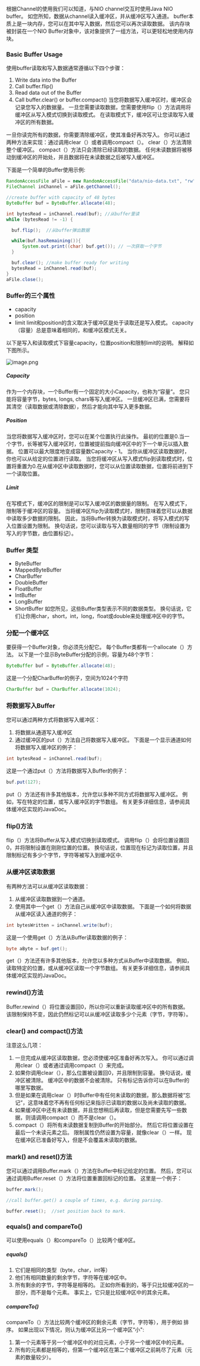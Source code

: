 根据Channel的使用我们可以知道，与NIO channel交互时使用Java NIO buffer。 如您所知，数据从channel读入缓冲区，并从缓冲区写入通道。
buffer本质上是一块内存，您可以在其中写入数据，然后您可以再次读取数据。 该内存块被封装在一个NIO Buffer对象中，该对象提供了一组方法，可以更轻松地使用内存块。
###  Basic Buffer Usage
使用buffer读取和写入数据通常遵循以下四个步骤：
1. Write data into the Buffer
2. Call buffer.flip()
3. Read data out of the Buffer
4. Call buffer.clear() or buffer.compact()
当您将数据写入缓冲区时，缓冲区会记录您写入的数据量。 一旦您需要读取数据，您需要使用flip（）方法调用将缓冲区从写入模式切换到读取模式。 在读取模式下，缓冲区可让您读取写入缓冲区的所有数据。

一旦你读完所有的数据，你需要清除缓冲区，使其准备好再次写入。 你可以通过两种方法来实现：通过调用clear（）或者调用compact（）。 clear（）方法清除整个缓冲区。 compact（）方法只会清除已经读取的数据。 任何未读数据将被移动到缓冲区的开始处，并且数据将在未读数据之后被写入缓冲区。

下面是一个简单的Buffer使用示例:
```java
RandomAccessFile aFile = new RandomAccessFile("data/nio-data.txt", "rw");
FileChannel inChannel = aFile.getChannel();

//create buffer with capacity of 48 bytes
ByteBuffer buf = ByteBuffer.allocate(48);

int bytesRead = inChannel.read(buf); //从buffer里读
while (bytesRead != -1) {

  buf.flip();  //从buffer弹出数据

  while(buf.hasRemaining()){
      System.out.print((char) buf.get()); // 一次获取一个字节
  }

  buf.clear(); //make buffer ready for writing
  bytesRead = inChannel.read(buf);
}
aFile.close();
```
###  Buffer的三个属性
* capacity
* position
* limit
limit和position的含义取决于缓冲区是处于读取还是写入模式。 capacity（容量）总是意味着相同的，和缓冲区模式无关。

以下是写入和读取模式下容量capacity，位置position和限制limit的说明。 解释如下图所示。

![image.png](http://upload-images.jianshu.io/upload_images/5786888-58c7b94d35ba6c1a.png?imageMogr2/auto-orient/strip%7CimageView2/2/w/1240)
#####   Capacity
作为一个内存块，一个Buffer有一个固定的大小Capacity，也称为“容量”。 您只能将容量字节，bytes, longs, chars等写入缓冲区。 一旦缓冲区已满，您需要将其清空（读取数据或清除数据），然后才能向其中写入更多数据。
#####   Position
当您将数据写入缓冲区时，您可以在某个位置执行此操作。 最初的位置是0.当一个字节，长等被写入缓冲区时，位置被提前指向缓冲区中的下一个单元以插入数据。 位置可以最大限度地变成容量数Capacity - 1。
当你从缓冲区读取数据时，你也可以从给定的位置进行读取。 当您将缓冲区从写入模式flip到读取模式时，位置将重置为0.在从缓冲区中读取数据时，您可以从位置读取数据，位置将前进到下一个读取位置。
#####   Limit
在写模式下，缓冲区的限制是可以写入缓冲区的数据量的限制。 在写入模式下，限制等于缓冲区的容量。
当将缓冲区flip为读取模式时，限制意味着您可以从数据中读取多少数据的限制。 因此，当将Buffer转换为读取模式时，将写入模式的写入位置设置为限制。 换句话说，您可以读取与写入数量相同的字节（限制设置为写入的字节数，由位置标记）。
###  Buffer 类型
* ByteBuffer
* MappedByteBuffer
* CharBuffer
* DoubleBuffer
* FloatBuffer
* IntBuffer
* LongBuffer
* ShortBuffer
如您所见，这些Buffer类型表示不同的数据类型。 换句话说，它们让你用char，short，int，long，float或double来处理缓冲区中的字节。
###  分配一个缓冲区
要获得一个Buffer对象，你必须先分配它。 每个Buffer类都有一个allocate（）方法。 以下是一个显示ByteBuffer分配的示例，容量为48个字节：
```java
ByteBuffer buf = ByteBuffer.allocate(48);
```
这是一个分配CharBuffer的例子，空间为1024个字符
```java
CharBuffer buf = CharBuffer.allocate(1024);
```
###  将数据写入Buffer
您可以通过两种方式将数据写入缓冲区：
1. 将数据从通道写入缓冲区
2. 通过缓冲区的put（）方法自己将数据写入缓冲区。
下面是一个显示通道如何将数据写入缓冲区的例子：
```java
int bytesRead = inChannel.read(buf); 
```
这是一个通过put（）方法将数据写入Buffer的例子：
```java
buf.put(127);    
```
put（）方法还有许多其他版本，允许您以多种不同方式将数据写入缓冲区。 例如，写在特定的位置，或写入缓冲区的字节数组。 有关更多详细信息，请参阅具体缓冲区实现的JavaDoc。
###  flip()方法
flip（）方法将Buffer从写入模式切换到读取模式。 调用flip（）会将位置设置回0，并将限制设置在刚刚位置的位置。
换句话说，位置现在标记为读取位置，并且限制标记有多少个字节，字符等被写入到缓冲区中.
###  从缓冲区读取数据
有两种方法可以从缓冲区读取数据：
1. 从缓冲区读取数据到一个通道。
2. 使用其中一个get（）方法自己从缓冲区中读取数据。
下面是一个如何将数据从缓冲区读入通道的例子：
```java
int bytesWritten = inChannel.write(buf);
```
这是一个使用get（）方法从Buffer读取数据的例子：
```java
byte aByte = buf.get();    
```
get（）方法还有许多其他版本，允许您以多种方式从Buffer中读取数据。 例如，读取特定的位置，或从缓冲区读取一个字节数组。 有关更多详细信息，请参阅具体缓冲区实现的JavaDoc。
###  rewind()方法
Buffer.rewind（）将位置设置回0，所以你可以重新读取缓冲区中的所有数据。 该限制保持不变，因此仍然标记可以从缓冲区读取多少个元素（字节，字符等）。
###  clear() and compact()方法
注意这么几项：
1. 一旦完成从缓冲区读取数据，您必须使缓冲区准备好再次写入。 你可以通过调用clear（）或者通过调用compact（）来完成。
2. 如果你调用clear（），那么位置被设置回0，并且限制到容量。 换句话说，缓冲区被清除。 缓冲区中的数据不会被清除。 只有标记告诉你可以在Buffer的哪里写数据。
3. 但是如果在调用clear（）时Buffer中有任何未读取的数据，那么数据将被“忘记”，这意味着您不再有任何标记来指示已读取的数据以及尚未读取的数据。
4. 如果缓冲区中还有未读数据，并且您想稍后再读取，但是您需要先写一些数据，则请调用compact（）而不是clear（）。
5. compact（）将所有未读数据复制到Buffer的开始部分。 然后它将位置设置在最后一个未读元素之后。 限制属性仍然设置为容量，就像clear（）一样。 现在缓冲区已准备好写入，但是不会覆盖未读取的数据。
###  mark() and reset()方法
您可以通过调用Buffer.mark（）方法在Buffer中标记给定的位置。 然后，您可以通过调用Buffer.reset（）方法将位置重置回标记的位置。 这里是一个例子：
```java
buffer.mark();

//call buffer.get() a couple of times, e.g. during parsing.

buffer.reset();  //set position back to mark.  
```
###  equals() and compareTo()
可以使用equals（）和compareTo（）比较两个缓冲区。
#####   equals()
1. 它们是相同的类型（byte，char，int等）
2. 他们有相同数量的剩余字节，字符等在缓冲区中。
3. 所有剩余的字节，字符等是相等的。
正如你所看到的，等于只比较缓冲区的一部分，而不是每个元素。 事实上，它只是比较缓冲区中的其余元素。
#####   compareTo()
compareTo（）方法比较两个缓冲区的剩余元素（字节，字符等），用于例如 排序。 如果出现以下情况，则认为缓冲区比另一个缓冲区“小":
1. 第一个元素等于另一个缓冲区中的对应元素，小于另一个缓冲区中的元素。
2. 所有的元素都是相等的，但第一个缓冲区在第二个缓冲区之前耗尽了元素（元素的数量较少）。
